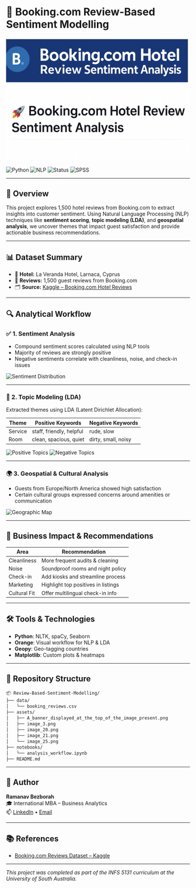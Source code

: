# 🏨 Booking.com Review-Based Sentiment Modelling

![Project Banner](assets/A_banner_displayed_at_the_top_of_the_image_present.png)

![Python](https://img.shields.io/badge/Python-3.9-blue)
![NLP](https://img.shields.io/badge/Technique-NLP-orange)
![Status](https://img.shields.io/badge/Status-Completed-brightgreen)
![SPSS](https://img.shields.io/badge/Tool-Orange-lightgrey)

---

## 📘 Overview

This project explores 1,500 hotel reviews from Booking.com to extract insights into customer sentiment. Using Natural Language Processing (NLP) techniques like **sentiment scoring**, **topic modeling (LDA)**, and **geospatial analysis**, we uncover themes that impact guest satisfaction and provide actionable business recommendations.

---

## 📊 Dataset Summary

- 📍 **Hotel:** La Veranda Hotel, Larnaca, Cyprus  
- 🧾 **Reviews:** 1,500 guest reviews from Booking.com  
- 🗂️ **Source:** [Kaggle – Booking.com Hotel Reviews](https://www.kaggle.com/datasets/michelhatab/hotel-reviews-bookingcom/data)

---

## 🔍 Analytical Workflow

### ✅ 1. Sentiment Analysis

- Compound sentiment scores calculated using NLP tools
- Majority of reviews are strongly positive  
- Negative sentiments correlate with cleanliness, noise, and check-in issues

![Sentiment Distribution](assets/image_3.png)

---

### 🧠 2. Topic Modeling (LDA)

Extracted themes using LDA (Latent Dirichlet Allocation):

| Theme | Positive Keywords | Negative Keywords |
|-------|-------------------|-------------------|
| Service | staff, friendly, helpful | rude, slow |
| Room | clean, spacious, quiet | dirty, small, noisy |

![Positive Topics](assets/image_21.png)
![Negative Topics](assets/image_20.png)

---

### 🌍 3. Geospatial & Cultural Analysis

- Guests from Europe/North America showed high satisfaction
- Certain cultural groups expressed concerns around amenities or communication

![Geographic Map](assets/image_25.png)

---

## 🎯 Business Impact & Recommendations

| Area | Recommendation |
|------|----------------|
| Cleanliness | More frequent audits & cleaning |
| Noise | Soundproof rooms and night policy |
| Check-in | Add kiosks and streamline process |
| Marketing | Highlight top positives in listings |
| Cultural Fit | Offer multilingual check-in info |

---

## 🛠 Tools & Technologies

- **Python**: NLTK, spaCy, Seaborn
- **Orange**: Visual workflow for NLP & LDA
- **Geopy**: Geo-tagging countries
- **Matplotlib**: Custom plots & heatmaps

---

## 📁 Repository Structure

```
📦 Review-Based-Sentiment-Modelling/
├── data/
│   └── booking_reviews.csv
├── assets/
│   ├── A_banner_displayed_at_the_top_of_the_image_present.png
│   ├── image_3.png
│   ├── image_20.png
│   ├── image_21.png
│   └── image_25.png
├── notebooks/
│   └── analysis_workflow.ipynb
├── README.md
```

---

## 👤 Author

**Ramanav Bezborah**  
🎓 International MBA – Business Analytics  
📫 [LinkedIn](#) • [Email](#)

---

## 📚 References

- [Booking.com Reviews Dataset – Kaggle](https://www.kaggle.com/datasets/michelhatab/hotel-reviews-bookingcom/data)

---

*This project was completed as part of the INFS 5131 curriculum at the University of South Australia.*
